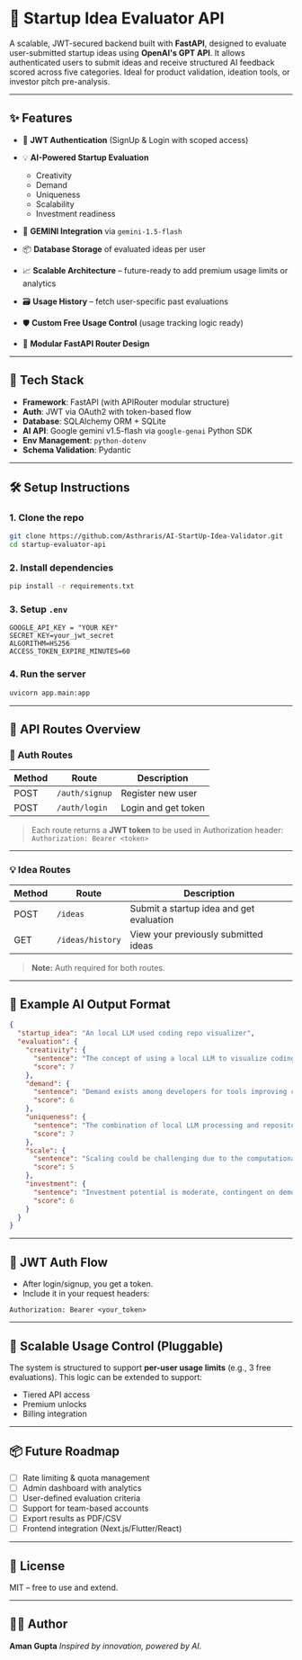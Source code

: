 # 🚀 Startup Idea Evaluator API

A scalable, JWT-secured backend built with **FastAPI**, designed to evaluate user-submitted startup ideas using **OpenAI's GPT API**. It allows authenticated users to submit ideas and receive structured AI feedback scored across five categories. Ideal for product validation, ideation tools, or investor pitch pre-analysis.

---

## ✨ Features

* 🔐 **JWT Authentication** (SignUp & Login with scoped access)
* 💡 **AI-Powered Startup Evaluation**

  * Creativity
  * Demand
  * Uniqueness
  * Scalability
  * Investment readiness
  
* 🧠 **GEMINI Integration** via `gemini-1.5-flash`
* 📦 **Database Storage** of evaluated ideas per user
* 📈 **Scalable Architecture** – future-ready to add premium usage limits or analytics
* 🗃️ **Usage History** – fetch user-specific past evaluations
* 🛡️ **Custom Free Usage Control** (usage tracking logic ready)
* 🔌 **Modular FastAPI Router Design**

---

## 🔧 Tech Stack

* **Framework**: FastAPI (with APIRouter modular structure)
* **Auth**: JWT via OAuth2 with token-based flow
* **Database**: SQLAlchemy ORM +  SQLite
* **AI API**: Google gemini v1.5-flash via `google-genai` Python SDK
* **Env Management**: `python-dotenv`
* **Schema Validation**: Pydantic

---

## 🛠️ Setup Instructions

### 1. Clone the repo

```bash
git clone https://github.com/Asthraris/AI-StartUp-Idea-Validator.git
cd startup-evaluator-api
```

### 2. Install dependencies

```bash
pip install -r requirements.txt
```

### 3. Setup `.env`

```env
GOOGLE_API_KEY = "YOUR KEY"
SECRET_KEY=your_jwt_secret
ALGORITHM=HS256
ACCESS_TOKEN_EXPIRE_MINUTES=60
```

### 4. Run the server

```bash
uvicorn app.main:app 
```

---

## 📑 API Routes Overview

### 🔐 Auth Routes

| Method | Route          | Description         |
| ------ | -------------- | ------------------- |
| POST   | `/auth/signup` | Register new user   |
| POST   | `/auth/login`  | Login and get token |

> Each route returns a **JWT token** to be used in Authorization header:
> `Authorization: Bearer <token>`

---

### 💡 Idea Routes

| Method | Route            | Description                              |
| ------ | ---------------- | ---------------------------------------- |
| POST   | `/ideas`         | Submit a startup idea and get evaluation |
| GET    | `/ideas/history` | View your previously submitted ideas     |

> **Note:** Auth required for both routes.

---

## 🧠 Example AI Output Format

```json
{
  "startup_idea": "An local LLM used coding repo visualizer",
  "evaluation": {
    "creativity": {
      "sentence": "The concept of using a local LLM to visualize coding repositories is novel and offers a unique approach to code understanding.",
      "score": 7
    },
    "demand": {
      "sentence": "Demand exists among developers for tools improving code comprehension and collaboration, but market saturation in code visualization tools needs consideration.",
      "score": 6
    },
    "uniqueness": {
      "sentence": "The combination of local LLM processing and repository visualization is relatively unique, offering potential advantages in privacy and speed.",
      "score": 7
    },
    "scale": {
      "sentence": "Scaling could be challenging due to the computational resources required for local LLM processing, limiting potential user base.",
      "score": 5
    },
    "investment": {
      "sentence": "Investment potential is moderate, contingent on demonstrating a clear value proposition over existing solutions and achieving scalability.",
      "score": 6
    }
  }
}
```

---

## 🔐 JWT Auth Flow

* After login/signup, you get a token.
* Include it in your request headers:

```http
Authorization: Bearer <your_token>
```

---

## 📡 Scalable Usage Control (Pluggable)

The system is structured to support **per-user usage limits** (e.g., 3 free evaluations). This logic can be extended to support:

* Tiered API access
* Premium unlocks
* Billing integration

---

## 📦 Future Roadmap

* [ ] Rate limiting & quota management
* [ ] Admin dashboard with analytics
* [ ] User-defined evaluation criteria
* [ ] Support for team-based accounts
* [ ] Export results as PDF/CSV
* [ ] Frontend integration (Next.js/Flutter/React)

---

## 🪪 License

MIT – free to use and extend.

---

## 👨‍💻 Author

**Aman Gupta**
*Inspired by innovation, powered by AI.*